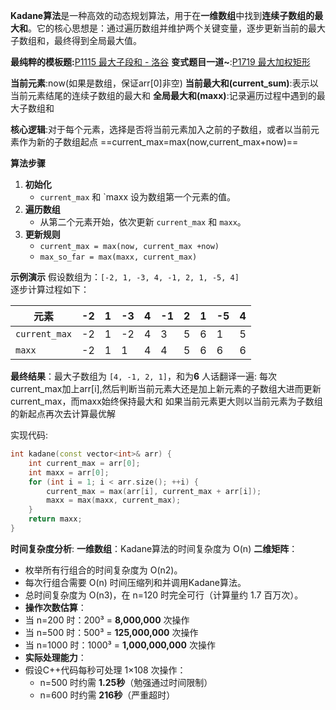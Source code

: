 **Kadane算法**​ 是一种高效的动态规划算法，用于在**一维数组**中找到**连续子数组的最大和**。它的核心思想是：通过遍历数组并维护两个关键变量，逐步更新当前的最大子数组和，最终得到全局最大值。

**最纯粹的模板题:**[P1115 最大子段和 - 洛谷](https://www.luogu.com.cn/problem/P1115)
**变式题目一道~**:[P1719 最大加权矩形](../算法笔记/前缀和.差分/P1719%20最大加权矩形.md)

**当前元素**:now(如果是数组，保证arr[0]非空)
**当前最大和(current_sum)**:表示以当前元素结尾的连续子数组的最大和
**全局最大和(maxx)**:记录遍历过程中遇到的最大子数组和

**核心逻辑**:对于每个元素，选择是否将当前元素加入之前的子数组，或者以当前元素作为新的子数组起点
 ==current_max=max(now,current_max+now)==
 
**算法步骤**
1. ​**初始化**​
    - `current_max` 和 `maxx 设为数组第一个元素的值。
2. ​**遍历数组**​
    - 从第二个元素开始，依次更新 `current_max` 和 `maxx`。
3. ​**更新规则**​
    - `current_max = max(now, current_max +now)`
    - `max_so_far = max(maxx, current_max)`


**示例演示**
假设数组为：`[-2, 1, -3, 4, -1, 2, 1, -5, 4]`  
逐步计算过程如下：

| 元素            | -2  | 1   | -3  | 4   | -1  | 2   | 1   | -5  | 4   |
| ------------- | --- | --- | --- | --- | --- | --- | --- | --- | --- |
| `current_max` | -2  | 1   | -2  | 4   | 3   | 5   | 6   | 1   | 5   |
| `maxx`        | -2  | 1   | 1   | 4   | 4   | 5   | 6   | 6   | 6   |
**最终结果**​：最大子数组为 `[4, -1, 2, 1]`，和为 ​**6**
人话翻译一遍:
每次current_max加上arr[i],然后判断当前元素大还是加上新元素的子数组大进而更新current_max，而maxx始终保持最大和
如果当前元素更大则以当前元素为子数组的新起点再次去计算最优解

实现代码:
```cpp
int kadane(const vector<int>& arr) {
    int current_max = arr[0];
    int maxx = arr[0];
    for (int i = 1; i < arr.size(); ++i) {
        current_max = max(arr[i], current_max + arr[i]);
        maxx = max(maxx, current_max);
    }
    return maxx;
}
```
**时间复杂度分析**:
**一维数组**​：Kadane算法的时间复杂度为 O(n)
**二维矩阵**​：
- 枚举所有行组合的时间复杂度为 O(n2)。
- 每次行组合需要 O(n) 时间压缩列和并调用Kadane算法。
- 总时间复杂度为 O(n3)，在 n=120 时完全可行（计算量约 1.7 百万次）。
- **操作次数估算**​：
- 当 n=200 时：200³ = ​**8,000,000**​ 次操作
- 当 n=500 时：500³ = ​**125,000,000**​ 次操作
- 当 n=1000 时：1000³ = ​**1,000,000,000**​ 次操作
- **实际处理能力**​：
- 假设C++代码每秒可处理 1×108 次操作：
    - n=500 时约需 ​**1.25秒**​（勉强通过时间限制）
    - n=600 时约需 ​**216秒**​（严重超时）
